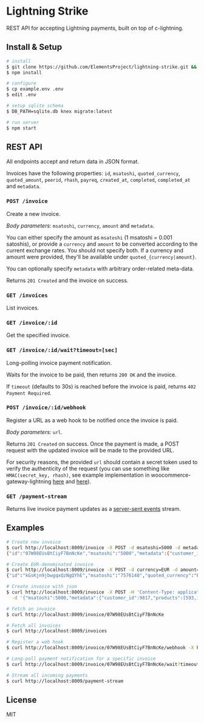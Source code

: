 # Lightning Strike

REST API for accepting Lightning payments, built on top of c-lightning.

## Install & Setup

```bash
# install
$ git clone https://github.com/ElementsProject/lightning-strike.git && cd lightning-strike
$ npm install

# configure
$ cp example.env .env
$ edit .env

# setup sqlite schema
$ DB_PATH=sqlite.db knex migrate:latest

# run server
$ npm start
```

## REST API

All endpoints accept and return data in JSON format.

Invoices have the following properties: `id`, `msatoshi`, `quoted_currency`, `quoted_amount`, `peerid`, `rhash`, `payreq`, `created_at`, `completed`, `completed_at` and `metadata`.

### `POST /invoice`

Create a new invoice.

*Body parameters*: `msatoshi`, `currency`, `amount` and `metadata`.

You can either specify the amount as `msatoshi` (1 msatoshi = 0.001 satoshis),
or provide a `currency` and `amount` to be converted according to the current exchange rates.
You should not specify both.
If a currency and amount were provided, they'll be available under `quoted_{currency|amount}`.

You can optionally specify `metadata` with arbitrary order-related meta-data.

Returns `201 Created` and the invoice on success.

### `GET /invoices`

List invoices.

### `GET /invoice/:id`

Get the specified invoice.

### `GET /invoice/:id/wait?timeout=[sec]`

Long-polling invoice payment notification.

Waits for the invoice to be paid, then returns `200 OK` and the invoice.

If `timeout` (defaults to 30s) is reached before the invoice is paid, returns `402 Payment Required`.

### `POST /invoice/:id/webhook`

Register a URL as a web hook to be notified once the invoice is paid.

*Body parameters:* `url`.

Returns `201 Created` on success. Once the payment is made, a POST request with the updated invoice will be made to the provided URL.

For security reasons, the provided `url` should contain a secret token used to verify the authenticity of the request (you can use something like `HMAC(secret_key, rhash)`,
see example implementation in woocommerce-gateway-lightning [here](https://github.com/ElementsProject/woocommerce-gateway-lightning/blob/4051a70147a01b4387598a9facd9c00cae4981f8/woocommerce-gateway-lightning.php#L182-L193)
and [here](https://github.com/ElementsProject/woocommerce-gateway-lightning/blob/4051a70147a01b4387598a9facd9c00cae4981f8/woocommerce-gateway-lightning.php#L119)).

### `GET /payment-stream`

Returns live invoice payment updates as a [server-sent events](https://developer.mozilla.org/en-US/docs/Web/API/Server-sent_events/Using_server-sent_events) stream.

## Examples

```bash
# Create new invoice
$ curl http://localhost:8009/invoice -X POST -d msatoshi=5000 -d metadata[customer_id]=9817 -d metadata[product_id]=7189
{"id":"07W98EUsBtCiyF7BnNcKe","msatoshi":"5000","metadata":{"customer_id":9817,"product_id":7189},"rhash":"3e449cc84d6b2b39df8e375d3cec0d2910e822346f782dc5eb97fea595c175b5","payreq":"lntb500n1pdq55z6pp58ezfejzddv4nnhuwxawnemqd9ygwsg35dauzm30tjll2t9wpwk6sdq0d3hz6um5wf5kkegcqpxpc06kpsp56fjh0jslhatp6kzmp8yxsgdjcfqqckdrrv0n840zqpx496qu5xenrzedlyatesl98dzdt5qcgkjd3l6vhax425jetq2h3gqz2enhk","completed":false,"created_at":1510625370087}

# Create EUR-denominated invoice
$ curl http://localhost:8009/invoice -X POST -d currency=EUR -d amount=0.5
{"id":"kGsKjn9jbwgqxQzNgQYhE","msatoshi":"7576148","quoted_currency":"EUR","quoted_amount":"0.5", ...}

# Create invoice with json
$ curl http://localhost:8009/invoice -X POST -H 'Content-Type: application/json' \
  -d '{"msatoshi":5000,"metadata":{"customer_id":9817,"products":[593,182]}'

# Fetch an invoice
$ curl http://localhost:8009/invoice/07W98EUsBtCiyF7BnNcKe

# Fetch all invoices
$ curl http://localhost:8009/invoices

# Register a web hook
$ curl http://localhost:8009/invoice/07W98EUsBtCiyF7BnNcKe/webhook -X POST -d url=https://requestb.in/pfqcmgpf

# Long-poll payment notification for a specific invoice
$ curl http://localhost:8009/invoice/07W98EUsBtCiyF7BnNcKe/wait?timeout=120

# Stream all incoming payments
$ curl http://localhost:8009/payment-stream
```

## License

MIT
